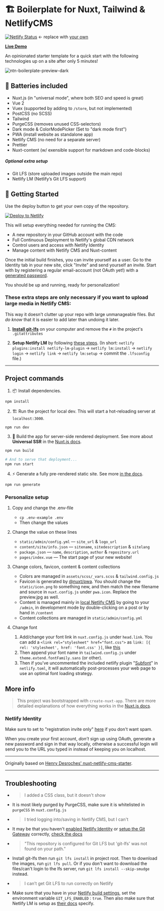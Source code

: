 # 🏗️ Boilerplate for Nuxt, Tailwind & NetlifyCMS

[![Netlify Status](https://api.netlify.com/api/v1/badges/cb2d4cc5-8a65-4940-81ce-4456ff96e6db/deploy-status)](https://app.netlify.com/sites/ntn-boilerplate/deploys) ← replace with [your own](https://app.netlify.com/sites/YOUR_NETLIFY_SITE_SLUG/settings/general#deploy-status-badge)

**[Live Demo](https://ntn-boilerplate.netlify.app/)**

An opinionated starter template for a quick start with the following technologies up on a site after only 5 minutes!

![ntn-boilerplate-preview-dark](https://user-images.githubusercontent.com/770560/109560601-5dcc5c80-7adc-11eb-9eb8-98663294b6aa.png)

## 🔋 Batteries included

- Nuxt.js (in "universal mode", where both SEO and speed is great)
- Vue 2
- Vuex (supported by adding to `/store`, but not implemented)
- PostCSS (no SCSS)
- Tailwind
- PurgeCSS (removes unused CSS-selectors)
- Dark mode & ColorModePicker (Set to "dark mode first")
- PWA (install website as standalone app)
- Netlify CMS (no need for a separate server)
- Prettier
- Nuxt-content (w/ exensible support for markdown and code-blocks)

##### Optional extra setup
- Git LFS (store uploaded images outside the main repo)
- Netlify LM (Netlify’s Git LFS support)

## 🎉 Getting Started

Use the deploy button to get your own copy of the repository.

[![Deploy to Netlify](https://www.netlify.com/img/deploy/button.svg)](https://app.netlify.com/start/deploy?repository=https://github.com/knogobert/ntn-boilerplate&stack=cms)

This will setup everything needed for running the CMS:
 - A new repository in your GitHub account with the code
 - Full Continuous Deployment to Netlify's global CDN network
 - Control users and access with Netlify Identity
 - Manage content with Netlify CMS and Nuxt-content

Once the initial build finishes, you can invite yourself as a user. Go to the Identity tab in your new site, click "Invite" and send yourself an invite. Start with by registering a regular email-account (not OAuth yet!) with a [generated password](https://passwordwolf.com/).

You should be up and running, ready for personalization!

### These extra steps are only necessary if you want to upload large media in Netlify CMS:
This way it doesn't clutter up your repo with large unmanageable files. But *do know* that it is easier to add later than undoing it later.

1. **[Install git-lfs](https://git-lfs.github.com/)** on your computer and remove the `#` in the project's `.gitattributes`

2. **Setup Netlify LM** by following [these steps](https://docs.netlify.com/large-media/setup/). (In short: `netlify plugins:install netlify-lm-plugin` → `netlify lm:install` → `netlify login` → `netlify link` → `netlify lm:setup` → commit the `.lfsconfig` file.)

---

## Project commands

1. 📦 Install dependencies.

```bash
npm install
```

2. 🏗 Run the project for local dev. This will start a hot-reloading server at `localhost:3000`.

```bash
npm run dev
```

3. 🌌 Build the app for server-side rendered deployment. See more about **Universal SSR** in the [Nuxt.js docs](https://nuxtjs.org/guide#server-rendered-universal-ssr-).

```bash
npm run build

# And to serve that deployment...
npm run start
```

4. ⚡️ Generate a fully pre-rendered static site. See more [in the docs](https://nuxtjs.org/guide#static-generated-pre-rendering-).

```bash
npm run generate
```

### Personalize setup

1. Copy and change the .env-file

   - `cp .env-example .env`
   - Then change the values

2. Change the value on these lines

   - `static/admin/config.yml` — `site_url` & `logo_url`
   - `content/site/info.json` — `sitename`, `sitedescription` & `sitelang`
   - `package.json` — `name`, `description`, `author` & `repository.url`
   - `pages/index.vue` — The start page of your new website!

3. Change colors, favicon, content & content collections

   - Colors are managed in `assets/scss/_vars.scss` & `tailwind.config.js`
   - Favicon is generated by [@nuxt/pwa](https://pwa.nuxtjs.org/). You should change the `static/icon.png` to something new, and then match the new filename and source in `nuxt.config.js` under `pwa.icon`. Replace the preview.jpg as well.
   - Content is managed mainly in [local Netlify CMS](http://localhost:3000/admin) by going to your `/admin`, in development mode by double-clicking on a post or by hand in `/content`
   - Content collections are managed in `static/admin/config.yml`

4. Change font

   1. Add/change your font link in `nuxt.config.js` under `head.link`. You can add a `<link rel="stylesheet" href="font.css">` as `link: [{ rel: 'stylesheet', href: 'font.css' }]`, like [this](https://vue-meta.nuxtjs.org/api/#link)
   2. Then append your font name in `tailwind.config.js` under `theme.extend.fontFamily.sans` (or other).
   3. Then if you've uncommented the included netlify plugin "[Subfont](https://github.com/Munter/netlify-plugin-subfont#readme)" in `netlify.toml`, it will automatically post-processes your web page to use an optimal font loading strategy.

## More info

> This project was bootstrapped with `create-nuxt-app`. There are more detailed explanations of how everything works in the [Nuxt.js docs](https://nuxtjs.org).

### Netlify Identity

Make sure to set to "registration invite only" [here](https://app.netlify.com/sites/YOUR_NETLIFY_SITE_SLUG/settings/identity#registration-preferences) if you don't want spam.

When you create your first account, _don’t_ sign up using OAuth, generate a new password and sign in that way locally, otherwise a successful login will send you to the URL you typed in instead of keeping you on localhost.

---

Originally based on [Henry Desroches' nuxt-netlify-cms-starter](https://github.com/xdesro/nuxt-netlify-cms-starter).

---

## Troubleshooting

- > I added a CSS class, but it doesn't show
- It is most likely purged by PurgeCSS, make sure it is whitelisted in `purgeCSS` in `nuxt.config.js`

- > I tried logging into/saving in Netlify CMS, but I can't
- It may be that you haven't [enabled Netlify Identity](https://app.netlify.com/sites/YOUR_NETLIFY_SITE_SLUG/settings/identity) or [setup the Git Gateway](https://app.netlify.com/sites/YOUR_NETLIFY_SITE_SLUG/settings/identity#services) correctly, [check the docs](https://www.netlifycms.org/docs/git-gateway-backend/)

- > "This repository is configured for Git LFS but 'git-lfs' was not found on your path."
- Install git-lfs then run `git lfs install` in project root. Then to download the images, run `git lfs pull`. Or if you don't want to download the files/can't login to the lfs server, run `git lfs install --skip-smudge` instead.

- > I can’t get Git LFS to run correctly on Netlify
- Make sure that you have in your [Netlify build settings](https://app.netlify.com/sites/YOUR_NETLIFY_SITE_SLUG/settings/deploys#environment-variables), set the environment variable `GIT_LFS_ENABLED` : `true`. Then also make sure that Netlify LM is setup as [their docs](https://docs.netlify.com/large-media/setup/) specify.